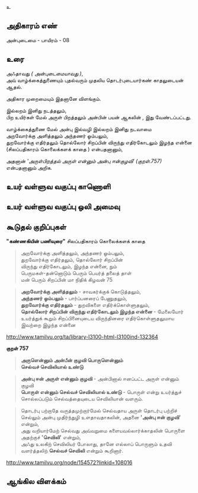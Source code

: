 உ


## அதிகாரம் எண்

அன்புடைமை - பாயிரம் - 08


## உரை 

அஃதாவது _( அன்புடைமையாவது )_,  
அவ் வாழ்க்கைத்துணையும் புதல்வரும் முதலிய தொடர்புடையார்கண் காதலுடையன் ஆதல்.  

அதிகார முறைமையும் இதனானே விளங்கும்.  

இல்லறம் இனிது நடத்தலும்,  
பிற உயிர்கள் மேல் அருள் பிறத்தலும் அன்பின் பயன் ஆகலின் , இது வேண்டப்பட்டது.  

வாழ்க்கைத்துணை மேல் அன்பு இல்வழி இல்லறம் இனிது நடவாமை  
        அறவோர்க்கு அளித்தலும் அந்தணர் ஓம்பலும்,  
        துறவோர்க்கு எதிர்தலும் தொல்லோர் சிறப்பின் 
        விருந்து எதிர்கோடலும் இழந்த என்னை  
(சிலப்பதிகாரம் கொலைக்களக் காதை ) என்பதனானும்,  

அதனான் _'அருள்பிறத்தல் அருள் என்னும் அன்பு ஈன்குழவி' (குறள்.757)_ என்பதனானும் அறிக.

## உயர் வள்ளுவ வகுப்பு காணொளி


## உயர் வள்ளுவ வகுப்பு ஒலி அமைவு 


## கூடுதல் குறிப்புகள்

**"கண்ணகியின் பணிவுரை"** சிலப்பதிகாரம்  கொலைக்களக் காதை 

>அறவோர்க்கு அளித்தலும், அந்தணர் ஓம்பலும்,  
>துறவோர்க்கு எதிர்தலும், தொல்லோர் சிறப்பின்  
>விருந்து எதிர்கோடலும், இழந்த என்னை, நும்  
>பெருமகள்-தன்னொடும் பெரும் பெயர்த் தலைத் தாள்  
>மன் பெரும் சிறப்பின் மா நிதிக் கிழவன் 75  

>**அறவோர்க்கு அளித்தலும்** - சாவகர்க்குக் கொடுத்தலும்,  
>**அந்தணர் ஓம்பலும்** - பார்ப்பனரைப் பேணுதலும்,  
>**துறவோர்க்கு எதிர்தலும்** - துறவிகளை எதிர்க்கொள்ளுதலும்,  
>**தொல்லோர் சிறப்பின் விருந்து எதிர்கோடலும் இழந்த என்னை** - மேலையோர் உயர்த்துக் கூறும் சிறப்பினையுடைய விருந்தினரை எதிர்கொள்ளுதலுமாய இவற்றை இழந்த என்னை  

http://www.tamilvu.org/ta/library-l3100-html-l3100ind-132364  

**குறள் 757**

>**அருளென்னும் அன்பீன் குழவி பொருளென்னும்  
>செல்வச் செவிலியால் உண்டு**

>**அன்பு ஈன் அருள் என்னும் குழவி** - அன்பினால் ஈனப்பட்ட அருள் என்னும் குழவி  
>**பொருள் என்னும் செல்வச் செவிலியால் உண்டு** - பொருள் என்று உயர்த்துச் சொல்லப்படும் செல்வத்தையுடைய செவிலியான் வளரும்.  

>தொடர்பு பற்றாதே வருத்தமுற்றார்மேல் செல்வதாய அருள் தொடர்பு பற்றிச் செல்லும் அன்பு முதிர்ந்துழி உளதாவதாகலின், அதனை **'அன்பு ஈன் குழவி'** என்றும்,  
>அது வறியார்மேற் செல்வது அவ்வறுமை களையவல்லார்க்காதலின் பொருளை அதற்குச் **'செவிலி'** என்றும்,  
>அஃது உலகிற் செவிலியர் போலாது, தானே எல்லாப் பொருளும் உதவி வளர்த்தலிற் **செல்வச் செவிலி** என்றும் கூறினார்.  

http://www.tamilvu.org/node/154572?linkid=108016


## ஆங்கில விளக்கம்
